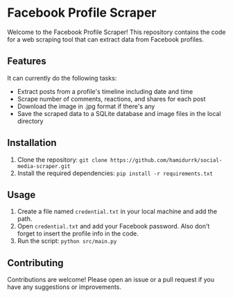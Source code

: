 # Facebook Profile Scraper

Welcome to the Facebook Profile Scraper! This repository contains the code for a web scraping tool that can extract data from Facebook profiles.

## Features

It can currently do the following tasks:

- Extract posts from a profile's timeline including date and time
- Scrape number of comments, reactions, and shares for each post
- Download the image in .jpg format if there's any
- Save the scraped data to a SQLite database and image files in the local directory

## Installation

1. Clone the repository: `git clone https://github.com/hamidurrk/social-media-scraper.git`
2. Install the required dependencies: `pip install -r requirements.txt`

## Usage

1. Create a file named `credential.txt` in your local machine and add the path.
2. Open `credential.txt` and add your Facebook password. Also don't forget to insert the profile info in the code.
3. Run the script: `python src/main.py`


## Contributing

Contributions are welcome! Please open an issue or a pull request if you have any suggestions or improvements.


